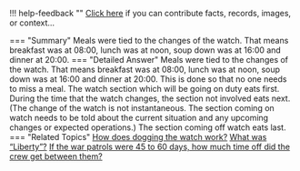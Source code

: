 !!! help-feedback ""
    <a href="/feedback/" data-feedback-link>Click here</a>
    if you can contribute facts, records, images, or context…

<a id="summary"></a>
=== "Summary"
    Meals were tied to the changes of the watch. That means breakfast was at 08:00, lunch was at noon, soup down was at 16:00 and dinner at 20:00.
=== "Detailed Answer"
    Meals were tied to the changes of the watch. That means breakfast was at 08:00, lunch was at noon, soup down was at 16:00 and dinner at 20:00. This is done so that no one needs to miss a meal. The watch section which will be going on duty eats first. During the time that the watch changes, the section not involved eats next. (The change of the watch is not instantaneous. The section coming on watch needs to be told about the current situation and any upcoming changes or expected operations.) The section coming off watch eats last.
=== "Related Topics"
    [How does dogging the watch work?](how-does-dogging-the-watch-work.md#summary)
    [What was “Liberty”?](what-was-liberty.md#summary)
    [If the war patrols were 45 to 60 days, how much time off did the crew get between them?](if-the-war-patrols-were-45-to-60-days-how-much-time-off-did-the-crew-get-between.md#summary)
